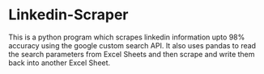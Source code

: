 # Linkedin-Scraper
This is a python program which scrapes linkedin information upto 98% accuracy using the google custom search API. It also uses pandas to read the search parameters from Excel Sheets and then scrape and write them back into another Excel Sheet.
